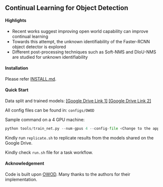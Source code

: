 ## Continual Learning for Object Detection

#### Highlights

- Recent works suggest improving open world capability can improve continual learning
- Towards this attempt, the unknown identifiability of the Faster-RCNN object detector is explored
- Different post-processing techniques such as Soft-NMS and DIoU-NMS are studied for unknown identifiability


#### Installation
Please refer [INSTALL.md](INSTALL.md).

#### Quick Start

Data split and trained models: [[Google Drive Link 1]](https://drive.google.com/drive/folders/1Sr4_q0_m2f2SefoebB25Ix3N1VIAua0w?usp=sharing) [[Google Drive Link 2]](https://drive.google.com/drive/folders/11bJRdZqdtzIxBDkxrx2Jc3AhirqkO0YV?usp=sharing)

All config files can be found in: `configs/OWOD`

Sample command on a 4 GPU machine:
```python
python tools/train_net.py --num-gpus 4 --config-file <Change to the appropriate config file> SOLVER.IMS_PER_BATCH 4 SOLVER.BASE_LR 0.005
```

Kindly run `replicate.sh` to replicate results from the models shared on the Google Drive. 

Kindly check `run.sh` file for a task workflow.


#### Acknowledgement

Code is built upon [OWOD](github.com/josephKJ/OWOD). Many thanks to the authors for their implementation.
